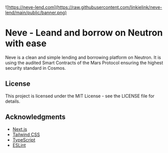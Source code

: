 ![https://neve-lend.com](https://raw.githubusercontent.com/linkielink/neve-lend/main/public/banner.png)

# Neve - Leand and borrow on Neutron with ease

Neve is a clean and simple lending and borrowing platform on Neutron. It
is using the audited Smart Contracts of the Mars Protocol ensuring the
highest security standard in Cosmos.

## License

This project is licensed under the MIT License - see the LICENSE file for details.

## Acknowledgments

- [Next.js](https://nextjs.org/)
- [Tailwind CSS](https://tailwindcss.com/)
- [TypeScript](https://www.typescriptlang.org/)
- [ESLint](https://eslint.org/)
